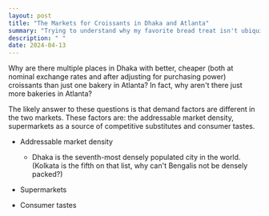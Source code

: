 ```yaml
---
layout: post
title: "The Markets for Croissants in Dhaka and Atlanta"
summary: "Trying to understand why my favorite bread treat isn't ubiquitous and high-quality everywhere I go"
description: " "
date: 2024-04-13
---
```


Why are there multiple places in Dhaka with better, cheaper (both at nominal exchange rates and after adjusting for purchasing power) croissants than just one bakery in Atlanta? In fact, why aren't there just more bakeries in Atlanta?

The likely answer to these questions is that demand factors are different in the two markets. These factors are: the addressable market density, supermarkets as a source of competitive substitutes and consumer tastes.

* Addressable market density
    * Dhaka is the seventh-most densely populated city in the world. (Kolkata is the fifth on that list, why can't Bengalis not be densely packed?)
* Supermarkets

* Consumer tastes

